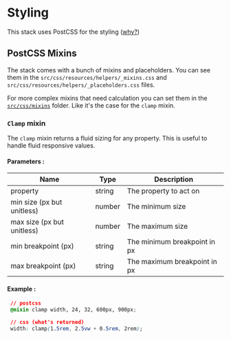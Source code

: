 # Styling

This stack uses PostCSS for the styling ([why?](../technical-choices.md))

## PostCSS Mixins

The stack comes with a bunch of mixins and placeholders. You can see them in the `src/css/resources/helpers/_mixins.css` and `src/css/resources/helpers/_placeholders.css` files.

For more complex mixins that need calculation you can set them in the [`src/css/mixins`](../../src/css/mixins) folder. Like it's the case for the `clamp` mixin.

### `Clamp` mixin

The `clamp` mixin returns a fluid sizing for any property. This is useful to handle fluid responsive values.

#### Parameters :

| Name                       | Type   | Description                  |
| -------------------------- | ------ | ---------------------------- |
| property                   | string | The property to act on       |
| min size (px but unitless) | number | The minimum size             |
| max size (px but unitless) | number | The maximum size             |
| min breakpoint (px)        | string | The minimum breakpoint in px |
| max breakpoint (px)        | string | The maximum breakpoint in px |

#### Example :

```css
 // postcss
 @mixin clamp width, 24, 32, 600px, 900px;

 // css (what's returned)
 width: clamp(1.5rem, 2.5vw + 0.5rem, 2rem);
```
